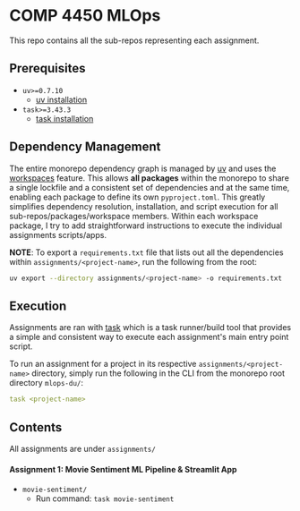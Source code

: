 # COMP 4450 MLOps
This repo contains all the sub-repos representing each assignment. 

## Prerequisites
- `uv>=0.7.10`
  - [uv installation](https://docs.astral.sh/uv/getting-started/installation/)
- `task>=3.43.3`
  - [task installation](https://taskfile.dev/installation/)

## Dependency Management
The entire monorepo dependency graph is managed by [uv](https://docs.astral.sh/uv/) and uses the [workspaces](https://docs.astral.sh/uv/concepts/projects/workspaces/) feature. This allows __all packages__ within the monorepo to share a single lockfile and a consistent set of dependencies and at the same time, enabling each package to define its own `pyproject.toml`. This greatly simplifies dependency resolution, installation, and script execution for all sub-repos/packages/workspace members. Within each workspace package, I try to add straightforward instructions to execute the individual assignments scripts/apps.

__NOTE__: To export a `requirements.txt` file that lists out all the dependencies within `assignments/<project-name>`, run the following from the root:
```bash
uv export --directory assignments/<project-name> -o requirements.txt
```

## Execution
Assignments are ran with [task](https://taskfile.dev/) which is a task runner/build tool that provides a simple and consistent way to execute each assignment's main entry point script.

To run an assignment for a project in its respective `assignments/<project-name>` directory, simply run the following in the CLI from the monorepo root directory `mlops-du/`:
```yaml
task <project-name>
```

## Contents 
All assignments are under `assignments/`

#### Assignment 1: Movie Sentiment ML Pipeline & Streamlit App
- `movie-sentiment/`
  - Run command: `task movie-sentiment`






